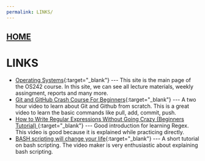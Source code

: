 ```yaml
---
permalink: LINKS/
---
```


## [HOME](../)

# LINKS

* [Operating Systems](https://os.vlsm.org/){:target="_blank"} ---
  This site is the main page of the OS242 course. In this site, we can see all lecture materials, weekly assingment, reports and many more.
* [Git and GitHub Crash Course For Beginners](https://www.youtube.com/watch?v=l2yrJtwoC_E){:target="_blank"} ---
  A two hour video to learn about Git and Github from scratch. This is a great video to learn the basic commands like pull, add, commit, push.
* [How to Write Regular Expressions Without Going Crazy (Beginners Tutorial)
](https://www.youtube.com/watch?v=saABx34CsBE){:target="_blank"} ---
  Good introduction for learning Regex. This video is good because it is explained while practicing directly.
* [BASH scripting will change your life](https://www.youtube.com/watch?v=7qd5sqazD7k){:target="_blank"} ---
  A short tutorial on bash scripting. The video maker is very enthusiastic about explaining bash scripting.

